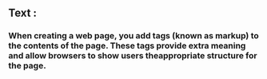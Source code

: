 

## Text :
### When creating a web page, you add tags (known as markup) to the contents of the page. These tags provide extra meaning and allow browsers to show users theappropriate structure for the page.
